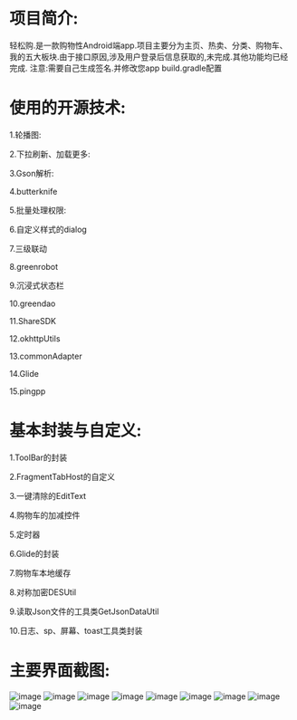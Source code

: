 项目简介:
====

轻松购.是一款购物性Android端app.项目主要分为主页、热卖、分类、购物车、我的五大板块.由于接口原因,涉及用户登录后信息获取的,未完成.其他功能均已经完成.
注意:需要自己生成签名.并修改您app build.gradle配置

使用的开源技术:
====

1.轮播图:

2.下拉刷新、加载更多:

3.Gson解析:

4.butterknife

5.批量处理权限:

6.自定义样式的dialog

7.三级联动

8.greenrobot

9.沉浸式状态栏

10.greendao

11.ShareSDK

12.okhttpUtils

13.commonAdapter

14.Glide

15.pingpp


基本封装与自定义:
====

1.ToolBar的封装

2.FragmentTabHost的自定义

3.一键清除的EditText

4.购物车的加减控件

5.定时器

6.Glide的封装

7.购物车本地缓存

8.对称加密DESUtil

9.读取Json文件的工具类GetJsonDataUtil

10.日志、sp、屏幕、toast工具类封装

主要界面截图:
====

![image](https://github.com/gaolh89/cniao5/tree/master/app/src/main/res/screenshots/pic1.jpg)
![image](https://github.com/gaolh89/cniao5/tree/master/app/src/main/res/screenshots/pic2.jpg)
![image](https://github.com/gaolh89/cniao5/tree/master/app/src/main/res/screenshots/pic3.jpg)
![image](https://github.com/gaolh89/cniao5/tree/master/app/src/main/res/screenshots/pic4.jpg)
![image](https://github.com/gaolh89/cniao5/tree/master/app/src/main/res/screenshots/pic5.jpg)
![image](https://github.com/gaolh89/cniao5/tree/master/app/src/main/res/screenshots/pic6.jpg)
![image](https://github.com/gaolh89/cniao5/tree/master/app/src/main/res/screenshots/pic7.jpg)
![image](https://github.com/gaolh89/cniao5/tree/master/app/src/main/res/screenshots/pic8.jpg)
![image](https://github.com/gaolh89/cniao5/tree/master/app/src/main/res/screenshots/pic9.jpg)
